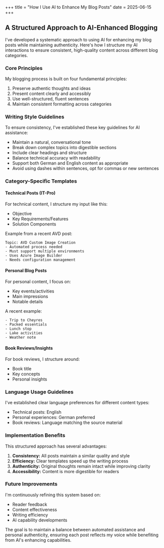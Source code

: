 +++
title = "How I Use AI to Enhance My Blog Posts"
date = 2025-06-15
+++

## A Structured Approach to AI-Enhanced Blogging

I've developed a systematic approach to using AI for enhancing my blog posts while maintaining authenticity. Here's how I structure my AI interactions to ensure consistent, high-quality content across different blog categories.

### Core Principles

My blogging process is built on four fundamental principles:

1. Preserve authentic thoughts and ideas
2. Present content clearly and accessibly
3. Use well-structured, fluent sentences
4. Maintain consistent formatting across categories

### Writing Style Guidelines

To ensure consistency, I've established these key guidelines for AI assistance:

- Maintain a natural, conversational tone
- Break down complex topics into digestible sections
- Include clear headings and structure
- Balance technical accuracy with readability
- Support both German and English content as appropriate
- Avoid using dashes within sentences, opt for commas or new sentences

### Category-Specific Templates

#### Technical Posts (IT-Pro)
For technical content, I structure my input like this:

- Objective
- Key Requirements/Features
- Solution Components

Example from a recent AVD post:
```plaintext
Topic: AVD Custom Image Creation
- Automated process needed
- Must support multiple environments
- Uses Azure Image Builder
- Needs configuration management
```

#### Personal Blog Posts
For personal content, I focus on:

- Key events/activities
- Main impressions
- Notable details

A recent example:
```plaintext
- Trip to Cheyres
- Packed essentials
- Lunch stop
- Lake activities
- Weather note
```

#### Book Reviews/Insights
For book reviews, I structure around:

- Book title
- Key concepts
- Personal insights

### Language Usage Guidelines

I've established clear language preferences for different content types:

- Technical posts: English
- Personal experiences: German preferred
- Book reviews: Language matching the source material

### Implementation Benefits

This structured approach has several advantages:

1. **Consistency:** All posts maintain a similar quality and style
2. **Efficiency:** Clear templates speed up the writing process
3. **Authenticity:** Original thoughts remain intact while improving clarity
4. **Accessibility:** Content is more digestible for readers

### Future Improvements

I'm continuously refining this system based on:

- Reader feedback
- Content effectiveness
- Writing efficiency
- AI capability developments

The goal is to maintain a balance between automated assistance and personal authenticity, ensuring each post reflects my voice while benefiting from AI's enhancing capabilities.
